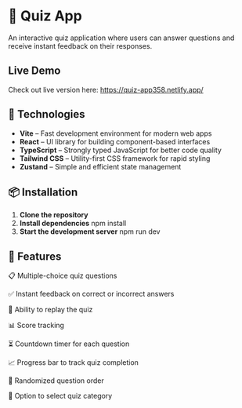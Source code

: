 # 🎯 Quiz App

An interactive quiz application where users can answer questions and receive instant feedback on their responses.

## Live Demo

Check out live version here: https://quiz-app358.netlify.app/

## 🚀 Technologies

- **Vite** – Fast development environment for modern web apps
- **React** – UI library for building component-based interfaces
- **TypeScript** – Strongly typed JavaScript for better code quality
- **Tailwind CSS** – Utility-first CSS framework for rapid styling
- **Zustand** – Simple and efficient state management

## 📦 Installation

1. **Clone the repository**
2. **Install dependencies**
   npm install
3. **Start the development server**
   npm run dev

## 📌 Features

📋 Multiple-choice quiz questions

✅ Instant feedback on correct or incorrect answers

🔄 Ability to replay the quiz

📊 Score tracking

⏳ Countdown timer for each question

📈 Progress bar to track quiz completion

🔀 Randomized question order

📂 Option to select quiz category
